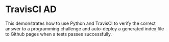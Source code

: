 # TravisCI AD 

This demonstrates how to use Python and TravisCI to verify the correct answer to a programming challenge and auto-deploy a generated index file to Github pages when a tests passes successfully.
